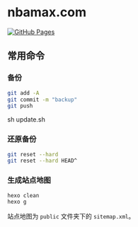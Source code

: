 # nbamax.com

[![GitHub Pages](https://github.com/NBAUP/nbaup.github.io/workflows/GitHub%20Pages/badge.svg)](https://github.com/NBAUP/nbaup.github.io/actions)

## 常用命令

### 备份

```sh
git add -A
git commit -m "backup"
git push
```

sh update.sh

### 还原备份

```sh
git reset --hard
git reset --hard HEAD^
```

### 生成站点地图

```sh
hexo clean
hexo g
```

站点地图为 `public` 文件夹下的 `sitemap.xml`。
